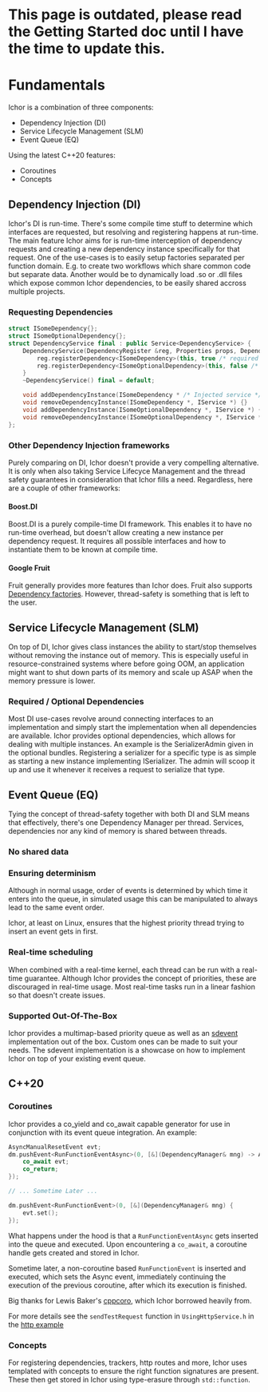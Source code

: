 # This page is outdated, please read the Getting Started doc until I have the time to update this. 
# Fundamentals

Ichor is a combination of three components:

* Dependency Injection (DI)
* Service Lifecycle Management (SLM)
* Event Queue (EQ)

Using the latest C++20 features:
* Coroutines
* Concepts

## Dependency Injection (DI)

Ichor's DI is run-time. There's some compile time stuff to determine which interfaces are requested, but resolving and registering happens at run-time.
The main feature Ichor aims for is run-time interception of dependency requests and creating a new dependency instance specifically for that request.
One of the use-cases is to easily setup factories separated per function domain. E.g. to create two workflows which share common code but separate data. 
Another would be to dynamically load .so or .dll files which expose common Ichor dependencies, to be easily shared accross multiple projects.

### Requesting Dependencies

```c++
struct ISomeDependency{};
struct ISomeOptionalDependency{};
struct DependencyService final : public Service<DependencyService> {
    DependencyService(DependencyRegister &reg, Properties props, DependencyManager *) : Service(std::move(props), mng) {
        reg.registerDependency<ISomeDependency>(this, true /* required dependency */);
        reg.registerDependency<ISomeOptionalDependency>(this, false /* optional dependency */);
    }
    ~DependencyService() final = default;

    void addDependencyInstance(ISomeDependency * /* Injected service */, IService * /* service interface for injected service, e.g. service id and properties */) {}
    void removeDependencyInstance(ISomeDependency *, IService *) {}
    void addDependencyInstance(ISomeOptionalDependency *, IService *) {}
    void removeDependencyInstance(ISomeOptionalDependency *, IService *) {}
};
```

### Other Dependency Injection frameworks

Purely comparing on DI, Ichor doesn't provide a very compelling alternative.
It is only when also taking Service Lifecyce Management and the thread safety guarantees in consideration that Ichor fills a need. Regardless, here are a couple of other frameworks:

#### Boost.DI

Boost.DI is a purely compile-time DI framework. This enables it to have no run-time overhead, but doesn't allow creating a new instance per dependency request. It requires all possible interfaces and how to instantiate them to be known at compile time.

#### Google Fruit

Fruit generally provides more features than Ichor does. Fruit also supports [Dependency factories](https://github.com/google/fruit/wiki/quick-reference#factories-and-assisted-injection). However, thread-safety is something that is left to the user.

## Service Lifecycle Management (SLM)

On top of DI, Ichor gives class instances the ability to start/stop themselves without removing the instance out of memory.
This is especially useful in resource-constrained systems where before going OOM, an application might want to shut down parts of its memory and scale up ASAP when the memory pressure is lower.  

### Required / Optional Dependencies

Most DI use-cases revolve around connecting interfaces to an implementation and simply start the implementation when all dependencies are available.
Ichor provides optional dependencies, which allows for dealing with multiple instances. An example is the SerializerAdmin given in the optional bundles.
Registering a serializer for a specific type is as simple as starting a new instance implementing ISerializer. The admin will scoop it up and use it whenever it receives a request to serialize that type.

## Event Queue (EQ)

Tying the concept of thread-safety together with both DI and SLM means that effectively, there's one Dependency Manager per thread. Services, dependencies nor any kind of memory is shared between threads.

### No shared data

### Ensuring determinism

Although in normal usage, order of events is determined by which time it enters into the queue, in simulated usage this can be manipulated to always lead to the same event order.

Ichor, at least on Linux, ensures that the highest priority thread trying to insert an event gets in first.

### Real-time scheduling

When combined with a real-time kernel, each thread can be run with a real-time guarantee. Although Ichor provides the concept of priorities, these are discouraged in real-time usage. Most real-time tasks run in a linear fashion so that doesn't create issues.

### Supported Out-Of-The-Box

Ichor provides a multimap-based priority queue as well as an [sdevent](https://www.freedesktop.org/software/systemd/man/sd-event.html) implementation out of the box. Custom ones can be made to suit your needs.
The sdevent implementation is a showcase on how to implement Ichor on top of your existing event queue.

## C++20

### Coroutines

Ichor provides a co_yield and co_await capable generator for use in conjunction with its event queue integration. An example:

```c++
AsyncManualResetEvent evt;
dm.pushEvent<RunFunctionEventAsync>(0, [&](DependencyManager& mng) -> AsyncGenerator<IchorBehaviour> {
    co_await evt;
    co_return;
});

// ... Sometime Later ...

dm.pushEvent<RunFunctionEvent>(0, [&](DependencyManager& mng) {
    evt.set();
});
```

What happens under the hood is that a `RunFunctionEventAsync` gets inserted into the queue and executed. Upon encountering a `co_await`, a coroutine handle gets created and stored in Ichor.

Sometime later, a non-coroutine based `RunFunctionEvent` is inserted and executed, which sets the Async event, immediately continuing the execution of the previous coroutine, after which its execution is finished.

Big thanks for Lewis Baker's [cppcoro](https://github.com/lewissbaker/cppcoro), which Ichor borrowed heavily from.

For more details see the `sendTestRequest` function in `UsingHttpService.h` in the [http example](../examples/http_example)

### Concepts

For registering dependencies, trackers, http routes and more, Ichor uses templated with concepts to ensure the right function signatures are present. These then get stored in Ichor using type-erasure through `std::function`.
